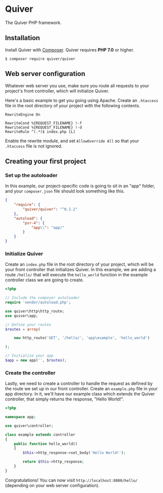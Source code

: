 # Quiver
The Quiver PHP framework.

## Installation

Install Quiver with [Composer](https://getcomposer.org/). Quiver requires **PHP 7.0** or higher. 

```
$ composer require quiver/quiver
```

## Web server configuration

Whatever web server you use, make sure you route all requests to your project's front controller, which will initialize Quiver.

Here's a basic example to get you going using Apache. Create an `.htaccess` file in the root directory of your project with the following contents.

```
RewriteEngine On

RewriteCond %{REQUEST_FILENAME} !-f
RewriteCond %{REQUEST_FILENAME} !-d
RewriteRule ^(.*)$ index.php [L]
```

Enable the rewrite module, and set `AllowOverride All` so that your `.htaccess` file is not ignored.

## Creating your first project

### Set up the autoloader

In this example, our project-specific code is going to sit in an "app" folder, and your `composer.json` file should look something like this.

```json
{
    "require": {
        "quiver/quiver": "^0.1.2"
    },
    "autoload": {
        "psr-4": {
            "app\\": "app/"
        }
    }
}
```

### Initialize Quiver

Create an `index.php` file in the root directory of your project, which will be your front controller that initializes Quiver. In this example, we are adding a route `/hello/` that will execute the `hello_world` function in the example controller class we are going to create.

```php
<?php

// Include the composer autoloader
require 'vendor/autoload.php';

use quiver\http\http_route;
use quiver\app;

// Define your routes
$routes = array(

	new http_route('GET', '/hello/', 'app\example', 'hello_world')

);

// Initialize your app
$app = new app('', $routes);
```

### Create the controller

Lastly, we need to create a controller to handle the request as defined by the route we set up in our front controller. Create an `example.php` file in your app directory. In it, we'll have our example class which extends the Quiver controller, that simply returns the response, "Hello World!".

```php
<?php

namespace app;

use quiver\controller;

class example extends controller
{
	public function hello_world()
	{
		$this->http_response->set_body('Hello World!');

		return $this->http_response;
	}
}
```

Congratulations! You can now visit `http://localhost:8080/hello/` (depending on your web server configuration).
